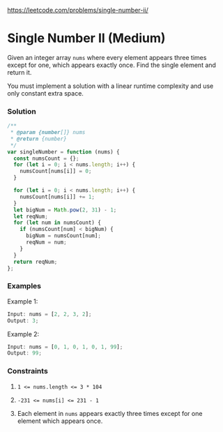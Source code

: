 https://leetcode.com/problems/single-number-ii/

# Single Number II (Medium)

Given an integer array `nums` where every element appears three times except for one, which appears exactly once. Find the single element and return it.

You must implement a solution with a linear runtime complexity and use only constant extra space.

### Solution <br>

```js
/**
 * @param {number[]} nums
 * @return {number}
 */
var singleNumber = function (nums) {
  const numsCount = {};
  for (let i = 0; i < nums.length; i++) {
    numsCount[nums[i]] = 0;
  }

  for (let i = 0; i < nums.length; i++) {
    numsCount[nums[i]] += 1;
  }
  let bigNum = Math.pow(2, 31) - 1;
  let reqNum;
  for (let num in numsCount) {
    if (numsCount[num] < bigNum) {
      bigNum = numsCount[num];
      reqNum = num;
    }
  }
  return reqNum;
};

```

### Examples

Example 1:

```js
Input: nums = [2, 2, 3, 2];
Output: 3;
```

Example 2:

```js
Input: nums = [0, 1, 0, 1, 0, 1, 99];
Output: 99;
```

### Constraints

1. `1 <= nums.length <= 3 * 104`

2. `-231 <= nums[i] <= 231 - 1`

3. Each element in `nums` appears exactly three times except for one element which appears once.
